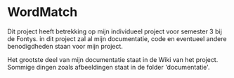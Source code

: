 # WordMatch

Dit project heeft betrekking op mijn individueel project voor semester 3 bij de Fontys. in dit project zal al mijn documentatie, code en eventueel andere benodigdheden staan voor mijn project. 

Het grootste deel van mijn documentatie staat in de Wiki van het project. Sommige dingen zoals afbeeldingen staat in de folder 'documentatie'.
